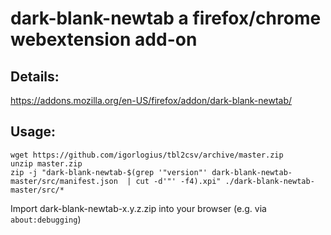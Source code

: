 # dark-blank-newtab a firefox/chrome webextension add-on

## Details:
https://addons.mozilla.org/en-US/firefox/addon/dark-blank-newtab/

## Usage:  
```
wget https://github.com/igorlogius/tbl2csv/archive/master.zip
unzip master.zip
zip -j "dark-blank-newtab-$(grep '"version"' dark-blank-newtab-master/src/manifest.json  | cut -d'"' -f4).xpi" ./dark-blank-newtab-master/src/*
```
Import dark-blank-newtab-x.y.z.zip into your browser (e.g. via `about:debugging`)
